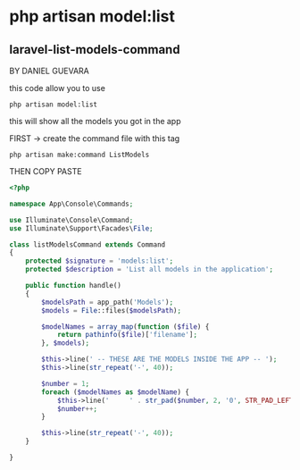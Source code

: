 # php artisan model:list
## laravel-list-models-command

BY DANIEL GUEVARA 

this code allow you to use 
```
php artisan model:list
```

this will show all the models you got in the app

FIRST -> create the command file with this tag

```
php artisan make:command ListModels
```

THEN COPY PASTE

```PHP
<?php

namespace App\Console\Commands;

use Illuminate\Console\Command;
use Illuminate\Support\Facades\File;

class listModelsCommand extends Command
{
    protected $signature = 'models:list';
    protected $description = 'List all models in the application';

    public function handle()
    {
        $modelsPath = app_path('Models');
        $models = File::files($modelsPath);

        $modelNames = array_map(function ($file) {
            return pathinfo($file)['filename'];
        }, $models);

        $this->line(' -- THESE ARE THE MODELS INSIDE THE APP -- ');
        $this->line(str_repeat('-', 40));

        $number = 1;
        foreach ($modelNames as $modelName) {
            $this->line('     ' . str_pad($number, 2, '0', STR_PAD_LEFT) . ' -> ' . "<fg=yellow>" . $modelName . "</>");
            $number++;
        }

        $this->line(str_repeat('-', 40));
    }

}

```
